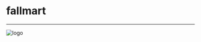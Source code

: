 # fallmart
___
<!-- Banner -->
![logo](https://i.imgur.com/y9opSIN.png)
<!-- Single sentence descriptions -->
<!-- Table of contents-datatree?  -->
<!-- Short Project Description  -->
<!-- Usage -- use carbon-->
<!-- Installation -->
<!-- Recomended Configuration -->
<!-- How to contribute -->
<!-- Acknowledgements -->
<!-- Notes -->